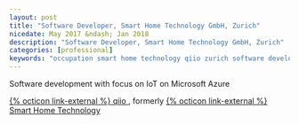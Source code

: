 ```yaml
---
layout: post
title: "Software Developer, Smart Home Technology GmbH, Zurich"
nicedate: May 2017 &ndash; Jan 2018
description: "Software Developer, Smart Home Technology GmbH, Zurich"
categories: [professional]
keywords: "occupation smart home technology qiio zurich software developer iot"
---
```


Software development with focus on IoT on Microsoft Azure

[{% octicon link-external %} qiio ](https://www.qiio.com/), formerly [{% octicon link-external %} Smart Home Technology](https://smart-home-technology.ch/)

